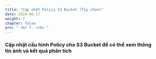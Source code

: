 ```yaml
---
title: "Cập nhật Policy S3 Bucket (Tùy chọn)"
date: 2024-06-17
weight: 7
chapter: false
pre: " <b> 7. </b> "
---
```


### Cập nhật cấu hình Policy cho S3 Bucket để có thể xem thông tin ảnh và kết quả phân tích

